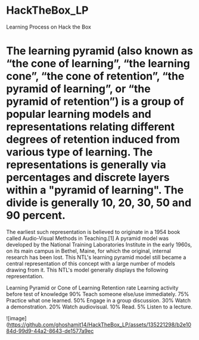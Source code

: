 # HackTheBox_LP
Learning Process on Hack the Box 

The learning pyramid (also known as “the cone of learning”, “the learning cone”, “the cone of retention”, “the pyramid of learning”, or “the pyramid of retention”) is a group of popular learning models and representations relating different degrees of retention induced from various type of learning. The representations is generally via percentages and discrete layers within a "pyramid of learning". The divide is generally 10, 20, 30, 50 and 90 percent.
==========================================
The earliest such representation is believed to originate in a 1954 book called Audio-Visual Methods in Teaching.[1] A pyramid model was developed by the National Training Laboratories Institute in the early 1960s, on its main campus in Bethel, Maine, for which the original, internal research has been lost. This NTL's learning pyramid model still became a central representation of this concept with a large number of models drawing from it. This NTL's model generally displays the following representation.


Learning Pyramid or Cone of Learning
Retention rate	Learning activity before test of knowledge
90%	Teach someone else/use immediately.
75%	Practice what one learned.
50%	Engage in a group discussion.
30%	Watch a demonstration.
20%	Watch audiovisual.
10%	Read.
5%	Listen to a lecture.

![image](https://github.com/ghoshamit14/HackTheBox_LP/assets/135221298/b2e1084d-99d9-44a2-8643-de1577a9ec

